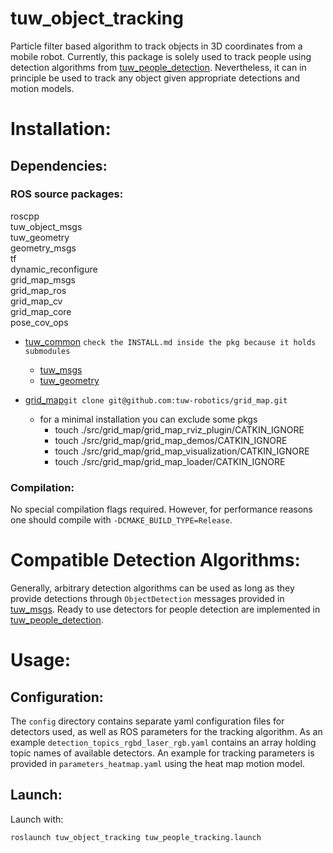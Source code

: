 tuw_object_tracking
===

Particle filter based algorithm to track objects in 3D coordinates from a mobile robot. 
Currently, this package is solely used to track people using detection algorithms from [tuw_people_detection](https://github.com/tuw-robotics/tuw_people_detection).
Nevertheless, it can in principle be used to track any object given appropriate detections and motion models.


# Installation:

## Dependencies:

### ROS source packages:
  roscpp  
  tuw_object_msgs  
  tuw_geometry  
  geometry_msgs  
  tf  
  dynamic_reconfigure  
  grid_map_msgs  
  grid_map_ros  
  grid_map_cv  
  grid_map_core  
  pose_cov_ops  

* [tuw_common](https://github.com/tuw-robotics/tuw_common) ```check the INSTALL.md inside the pkg because it holds submodules```
  * [tuw_msgs](https://github.com/tuw-robotics/tuw_msgs)
  * [tuw_geometry](https://github.com/tuw-robotics/tuw_geometry)

* [grid_map](https://github.com/tuw-robotics/grid_map)```git clone git@github.com:tuw-robotics/grid_map.git```
  * for a minimal installation you can exclude some pkgs 
    * touch ./src/grid_map/grid_map_rviz_plugin/CATKIN_IGNORE
    * touch ./src/grid_map/grid_map_demos/CATKIN_IGNORE
    * touch ./src/grid_map/grid_map_visualization/CATKIN_IGNORE
    * touch ./src/grid_map/grid_map_loader/CATKIN_IGNORE

### Compilation:
No special compilation flags required. However, for performance reasons one should compile with ```-DCMAKE_BUILD_TYPE=Release```.
    
# Compatible Detection Algorithms:

Generally, arbitrary detection algorithms can be used as long as they provide detections through
```ObjectDetection``` messages provided in [tuw_msgs](https://github.com/tuw-robotics/tuw_msgs).
Ready to use detectors for people detection are implemented in [tuw_people_detection]().

# Usage:

## Configuration:

The ```config``` directory contains separate yaml configuration files for detectors used, as well as ROS parameters for the tracking algorithm.
As an example ```detection_topics_rgbd_laser_rgb.yaml``` contains an array holding topic names of available detectors. 
An example for tracking parameters is provided in ```parameters_heatmap.yaml``` using the heat map motion model.

## Launch:

Launch with:
```
roslaunch tuw_object_tracking tuw_people_tracking.launch
```
